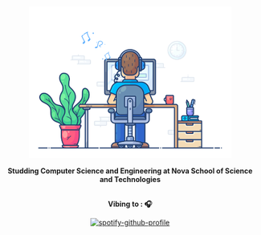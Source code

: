<div align ="center" width="50">

<img src = "https://github.com/RodrigoRafaelSantos7/RodrigoRafaelSantos7/blob/main/images/dev-working_rounded.gif" alt="" width="80%"/>

<p><strong>Studding Computer Science and Engineering at
<a style="text-decoration: none; color: inherit"
    href="https://www.fct.unl.pt"> Nova School of Science and Technologies </a>

<br> Vibing to : 🎧  </strong></p>

[![spotify-github-profile](https://spotify-github-profile.vercel.app/api/view?uid=31kcf62lmnrglxj6o2hjz4q5tc4e&cover_image=true&theme=default&show_offline=false&background_color=ffffff&interchange=false&bar_color=ffffff&bar_color_cover=false)](https://github.com/kittinan/spotify-github-profile)

</div>

